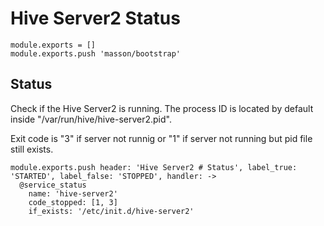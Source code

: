 
# Hive Server2 Status

    module.exports = []
    module.exports.push 'masson/bootstrap'

## Status

Check if the Hive Server2 is running. The process ID is located by default
inside "/var/run/hive/hive-server2.pid".

Exit code is "3" if server not runnig or "1" if server not running but pid file
still exists.

    module.exports.push header: 'Hive Server2 # Status', label_true: 'STARTED', label_false: 'STOPPED', handler: ->
      @service_status
        name: 'hive-server2'
        code_stopped: [1, 3]
        if_exists: '/etc/init.d/hive-server2'
